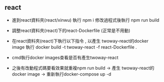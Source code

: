 ## react

- 進到react資料夾(react/xinwu)
    執行 npm i
    修改過程式後執行 npm run build

- 調整react資料夾(react)下的react-Dockerfile (正常是不用動)
  
- 在react資料夾(react)下執行以下指令 , 以產生 twoway-react的docker image
    執行 docker build -t twoway-react -f react-Dockerfile .

- cmd執行docker images查看是否有產生twoway-react

- 之後有改動程式碼要看效果就重複npm run build 
 -> 產生 twoway-react的docker image 
 -> 重新執行docker-compose up -d